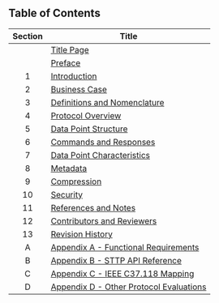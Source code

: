 ## Table of Contents

| Section | Title |
|:-------:|---------|
|   | [Title Page](TitlePage.md) |
|   | [Preface](Preface.md) |
| 1 | [Introduction](Introduction.md) |
| 2 | [Business Case](BusinessCase.md) |
| 3 | [Definitions and Nomenclature](Definitions.md) |
| 4 | [Protocol Overview](Overview.md) |
| 5 | [Data Point Structure](DataPointStructure.md) |
| 6 | [Commands and Responses](CommandsAndResponses.md) |
| 7 | [Data Point Characteristics](DataPointCharacteristics.md) |
| 8 | [Metadata](Metadata.md) |
| 9 | [Compression](Compression.md) |
| 10 | [Security](Security.md) |
| 11 | [References and Notes](References.md) |
| 12 | [Contributors and Reviewers](Contributors.md) |
| 13 | [Revision History](History.md) |
| A | [Appendix A - Functional Requirements](FunctionalRequirements.md) |
| B | [Appendix B - STTP API Reference](APIReference.md) |
| C | [Appendix C - IEEE C37.118 Mapping](IEEE_C37.118Mapping.md) |
| D | [Appendix D - Other Protocol Evaluations](OtherProtocols.md) |
